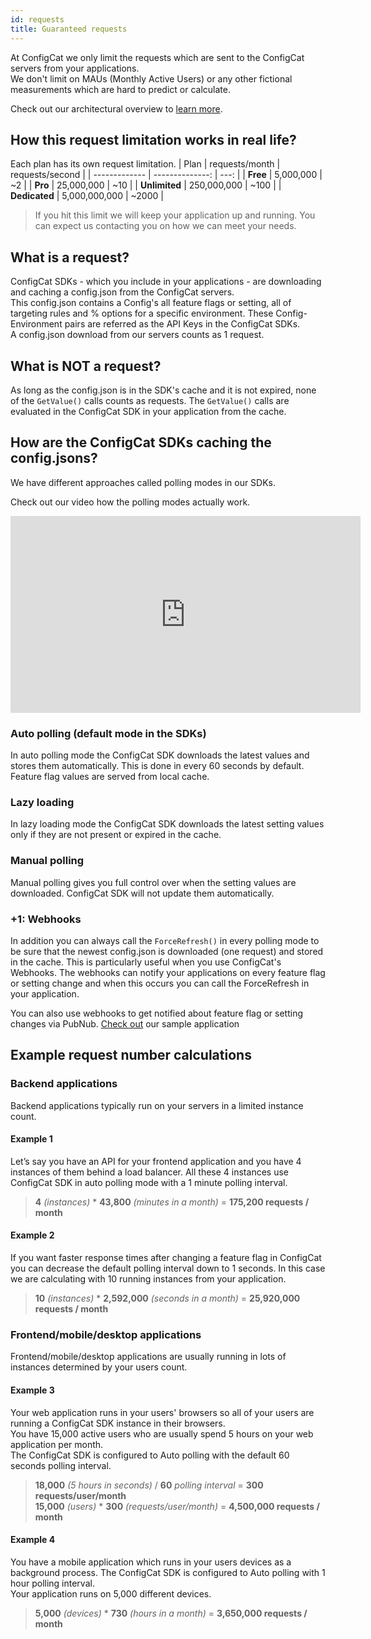 ```yaml
---
id: requests
title: Guaranteed requests
---
```


At ConfigCat we only limit the requests which are sent to the ConfigCat servers from your applications.  
We don't limit on MAUs (Monthly Active Users) or any other fictional measurements which are hard to predict or calculate.

Check out our architectural overview to <a href="https://configcat.com/Home/Architecture" target="_blank">learn more</a>.

## How this request limitation works in real life?
Each plan has its own request limitation.
| Plan          | requests/month | requests/second |
| ------------- | --------------: | ---: |
| **Free**      | 5,000,000      | ~2    |
| **Pro**       | 25,000,000     | ~10   |
| **Unlimited** | 250,000,000    | ~100  |
| **Dedicated** | 5,000,000,000  | ~2000 |

> If you hit this limit we will keep your application up and running. You can expect us contacting you on how we can meet your needs.

## What is a request?
ConfigCat SDKs - which you include in your applications - are downloading and caching a config.json from the ConfigCat servers.  
This config.json contains a Config's all feature flags or setting, all of targeting rules and % options for a specific environment. These Config-Environment pairs are referred as the API Keys in the ConfigCat SDKs.  
A config.json download from our servers counts as 1 request.

## What is NOT a request?
As long as the config.json is in the SDK's cache and it is not expired, none of the `GetValue()` calls counts as requests. The `GetValue()` calls are evaluated in the ConfigCat SDK in your application from the cache.

## How are the ConfigCat SDKs caching the config.jsons?
We have different approaches called polling modes in our SDKs.

Check out our video how the polling modes actually work.

<iframe width="560" height="315" src="https://www.youtube.com/embed/_LWPjR4_GqA" frameborder="0" allow="accelerometer; autoplay; encrypted-media; gyroscope; picture-in-picture" allowfullscreen></iframe>

### Auto polling (default mode in the SDKs)
In auto polling mode the ConfigCat SDK downloads the latest values and stores them automatically. This is done in every 60 seconds by default. Feature flag values are served from local cache.
### Lazy loading
In lazy loading mode the ConfigCat SDK downloads the latest setting values only if they are not present or expired in the cache.
### Manual polling
Manual polling gives you full control over when the setting values are downloaded. ConfigCat SDK will not update them automatically.
### +1: Webhooks
In addition you can always call the `ForceRefresh()` in every polling mode to be sure that the newest config.json is downloaded (one request) and stored in the cache.
This is particularly useful when you use ConfigCat's Webhooks. The webhooks can notify your applications on every feature flag or setting change and when this occurs you can call the ForceRefresh in your application.

You can also use webhooks to get notified about feature flag or setting changes via PubNub. <a href="https://github.com/configcat/node-sdk/tree/master/samples/realtimeupdate" target="_blank">Check out</a> our sample application

## Example request number calculations

### Backend applications
Backend applications typically run on your servers in a limited instance count.

#### Example 1
Let’s say you have an API for your frontend application and you have 4 instances of them behind a load balancer. 
All these 4 instances use ConfigCat SDK in auto polling mode with a 1 minute polling interval.

> **4** *(instances)* * **43,800** *(minutes in a month)* = **175,200 requests / month**

#### Example 2
If you want faster response times after changing a feature flag in ConfigCat you can decrease the default polling interval down to 1 seconds. In this case we are calculating with 10 running instances from your application.

> **10** *(instances)* * **2,592,000** *(seconds in a month)* = **25,920,000 requests / month**

### Frontend/mobile/desktop applications
Frontend/mobile/desktop applications are usually running in lots of instances determined by your users count.

#### Example 3
Your web application runs in your users' browsers so all of your users are running a ConfigCat SDK instance in their browsers.  
You have 15,000 active users who are usually spend 5 hours on your web application per month.  
The ConfigCat SDK is configured to Auto polling with the default 60 seconds polling interval.

> **18,000** *(5 hours in seconds)* / **60** *polling interval* = **300 requests/user/month**  
> **15,000** *(users)* * **300** *(requests/user/month)* = **4,500,000 requests / month**

#### Example 4
You have a mobile application which runs in your users devices as a background process. The ConfigCat SDK is configured to Auto polling with 1 hour polling interval.  
Your application runs on 5,000 different devices.

> **5,000** *(devices)* * **730** *(hours in a month)* = **3,650,000 requests / month**